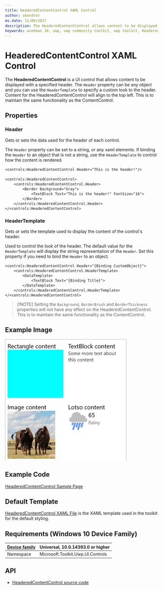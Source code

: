 ```yaml
---
title: HeaderedContentControl XAML Control
author: skendrot
ms.date: 11/09/2017
description: The HeaderedContentControl allows content to be displayed with a specified header.
keywords: windows 10, uwp, uwp community toolkit, uwp toolkit, HeaderedContentControl, XAML Control, xaml
---
```


# HeaderedContentControl XAML Control

The **HeaderedContentControl** is a UI control that allows content to be displayed with a specified header. The `Header` property can be any object and you can use the `HeaderTemplate` to specify a custom look to the header. Content for the HeaderedContentControl will align to the top left. This is to maintain the same functionality as the ContentControl.


## Properties
### Header
Gets or sets the data used for the header of each control.

The `Header` property can be set to a string, or any xaml elements. If binding the `Header` to an object that is not a string, use the `HeaderTemplate` to control how the content is rendered.
```xaml
<controls:HeaderedContentControl Header="This is the header!"/>

<controls:HeaderedContentControl>
    <controls:HeaderedContentControl.Header>
        <Border Background="Gray">
            <TextBlock Text="This is the header!" FontSize="16">
        </Border>
    </controls:HeaderedContentControl.Header>
</<controls:HeaderedContentControl>
```

### HeaderTemplate
Gets or sets the template used to display the content of the control's header.

Used to control the look of the header. The default value for the `HeaderTemplate` will display the string representation of the `Header`. Set this property if you need to bind the `Header` to an object.

```xaml
<controls:HeaderedContentControl Header="{Binding CustomObject}">
    <controls:HeaderedContentControl.HeaderTemplate>
        <DataTemplate>
            <TextBlock Text="{Binding Title}">
        </DataTemplate>
    </controls:HeaderedContentControl.HeaderTemplate>
</<controls:HeaderedContentControl>
```

> [!NOTE] Setting the `Background`, `BorderBrush` and `BorderThickness` properties will not have any effect on the HeaderedContentControl. This is to maintain the same functionality as the ContentControl.

## Example Image

![HeaderedContentControl](../resources/images/Controls-HeaderedContentControl.jpg "HeaderedContentControl")

## Example Code

[HeaderedContentControl Sample Page](https://github.com/Microsoft/UWPCommunityToolkit/tree/master/Microsoft.Toolkit.Uwp.SampleApp/SamplePages/HeaderedContentControl)

## Default Template

[HeaderedContentControl XAML File](https://github.com/Microsoft/UWPCommunityToolkit/blob/master/Microsoft.Toolkit.Uwp.UI.Controls/HeaderedContentControl/HeaderedContentControl.xaml) is the XAML template used in the toolkit for the default styling.

## Requirements (Windows 10 Device Family)

| [Device family](http://go.microsoft.com/fwlink/p/?LinkID=526370) | Universal, 10.0.14393.0 or higher |
| --- | --- |
| Namespace | Microsoft.Toolkit.Uwp.UI.Controls |

## API

* [HeaderedContentControl source code](https://github.com/Microsoft/UWPCommunityToolkit/tree/master/Microsoft.Toolkit.Uwp.UI.Controls/HeaderedContentControl)

